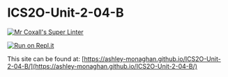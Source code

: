 # ICS2O-Unit-2-04-B

[![Mr Coxall's Super Linter](https://github.com/ashley-monaghan/ICS2O-Unit-2-04-B/workflows/Mr%20Coxall's%20Super%20Linter/badge.svg)](https://github.com/ashley-monaghan/ICS2O-Unit-2-04-B/actions)

[![Run on Repl.it](https://repl.it/badge/github/ashley-monaghan/ICS2O-Unit-2-04-B)](https://repl.it/github/ashley-monaghan/ICS2O-Unit-2-04-B)

This site can be found at: [https://ashley-monaghan.github.io/ICS2O-Unit-2-04-B/](https://ashley-monaghan.github.io/ICS2O-Unit-2-04-B/)
